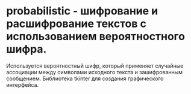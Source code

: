 # probabilistic - шифрование и расшифрование текстов с использованием вероятностного шифра. 
Используется вероятностный шифр, который применяет случайные ассоциации между символами исходного текста и зашифрованным сообщением.
Библиотека tkinter для создания графического интерфейса.
